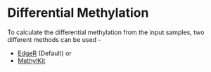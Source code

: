 # Differential Methylation

To calculate the differential methylation from the input samples, two different methods can be used -&#x20;

* [EdgeR](edger.md) (Default) or
* [MethylKit](methylkit.md)
